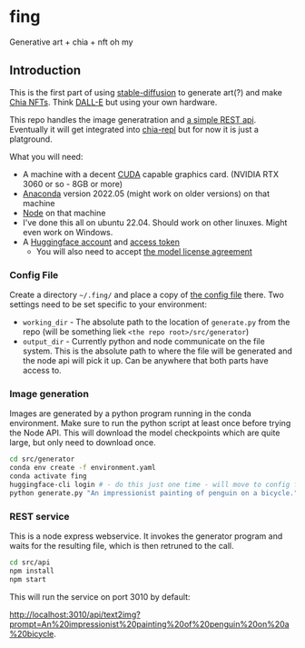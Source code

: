 # fing

Generative art + chia + nft oh my

## Introduction

This is the first part of using [stable-diffusion](https://github.com/CompVis/stable-diffusion) to generate art(?) and make [Chia NFTs](https://www.chia.net/2022/06/29/1.4.0-introducing-the-chia-nft1-standard.en.html). Think [DALL-E](https://openai.com/dall-e-2/) but using your own hardware.

This repo handles the image generatration and [a simple REST api](https://github.com/dkackman/fing/blob/main/src/api/open-api.yaml). Eventually it will get integrated into [chia-repl](https://github.com/dkackman/chia-repl) but for now it is just a platground.

What you will need:

- A machine with a decent [CUDA](https://developer.nvidia.com/cuda-downloads) capable graphics card. (NVIDIA RTX 3060 or so - 8GB or more)
- [Anaconda](https://www.anaconda.com/) version 2022.05 (might work on older versions) on that machine
- [Node](https://nodejs.org/en/) on that machine
- I've done this all on ubuntu 22.04. Should work on other linuxes. Might even work on Windows.
- A [Huggingface account](https://huggingface.co/welcome) and [access token](https://huggingface.co/settings/tokens)
  - You will also need to accept [the model license agreement](https://huggingface.co/CompVis/stable-diffusion-v1-4)

### Config File

Create a directory `~/.fing/` and place a copy of [the config file](https://github.com/dkackman/fing/blob/main/src/config.yaml) there.
Two settings need to be set specific to your environment:

- `working_dir` - The absolute path to the location of `generate.py` from the repo (will be something liek `<the repo root>/src/generator`)
- `output_dir` - Currently python and node communicate on the file system. This is the absolute path to where the file will be generated and the node api will pick it up. Can be anywhere that both parts have access to.

### Image generation

Images are generated by a python program running in the conda environment. Make sure to run the python script at least once before trying the Node API.
This will download the model checkpoints which are quite large, but only need to download once.

```bash
cd src/generator
conda env create -f environment.yaml
conda activate fing
huggingface-cli login # - do this just one time - will move to config file perhaps
python generate.py "An impressionist painting of penguin on a bicycle."
```

### REST service

This is a node express webservice. It invokes the generator program and waits for the resulting file, which is then retruned to the call.

```bash
cd src/api
npm install
npm start
```

This will run the service on port 3010 by default:

<http://localhost:3010/api/text2img?prompt=An%20impressionist%20painting%20of%20penguin%20on%20a%20bicycle>.
